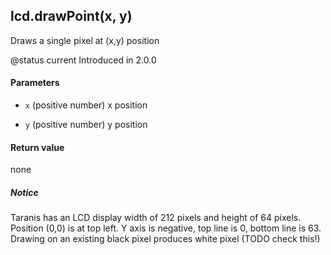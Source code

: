 <!-- This file was generated by the script. Do not edit it, any changes will be lost! -->

## lcd.drawPoint(x, y)



Draws a single pixel at (x,y) position

@status current Introduced in 2.0.0


#### Parameters

* `x` (positive number) x position

* `y` (positive number) y position



#### Return value

none

##### Notice
Taranis has an LCD display width of 212 pixels and height of 64 pixels.
Position (0,0) is at top left. Y axis is negative, top line is 0, 
bottom line is 63. Drawing on an existing black pixel produces white pixel (TODO check this!)


